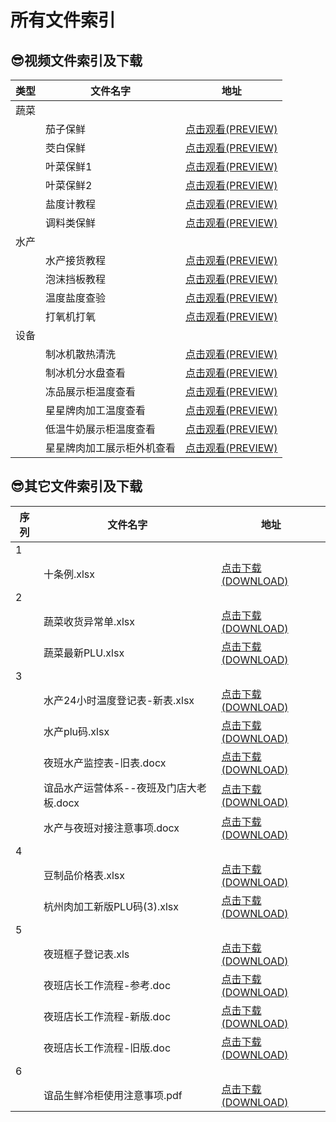# 所有文件索引
 
## 😎视频文件索引及下载

|类型|文件名字|地址|
|----|----|----|
|蔬菜|||
||茄子保鲜|[点击观看(PREVIEW)](https://gitcode.net/GaloisField/WORKFLOWS4COMPANY/-/raw/master/resources/pic/common/茄子保鲜.mp4)|
||茭白保鲜|[点击观看(PREVIEW)](https://gitcode.net/GaloisField/WORKFLOWS4COMPANY/-/raw/master/resources/pic/common/茭白保鲜.mp4)|
||叶菜保鲜1|[点击观看(PREVIEW)](https://gitcode.net/GaloisField/WORKFLOWS4COMPANY/-/raw/master/resources/pic/common/叶菜保鲜1.mp4)|
||叶菜保鲜2|[点击观看(PREVIEW)](https://gitcode.net/GaloisField/WORKFLOWS4COMPANY/-/raw/master/resources/pic/common/叶菜保鲜2.mp4)|
||盐度计教程|[点击观看(PREVIEW)](https://gitcode.net/GaloisField/WORKFLOWS4COMPANY/-/raw/master/resources/pic/common/盐度计教程.mp4)|
||调料类保鲜|[点击观看(PREVIEW)](https://gitcode.net/GaloisField/WORKFLOWS4COMPANY/-/raw/master/resources/pic/common/调料类保鲜.mp4)|
|水产|||
||水产接货教程|[点击观看(PREVIEW)](https://gitcode.net/GaloisField/WORKFLOWS4COMPANY/-/raw/master/resources/pic/common/水产接货教程.mp4)|
||泡沫挡板教程|[点击观看(PREVIEW)](https://gitcode.net/GaloisField/WORKFLOWS4COMPANY/-/raw/master/resources/pic/common/泡沫挡板教程.mp4)|
||温度盐度查验|[点击观看(PREVIEW)](https://gitcode.net/GaloisField/WORKFLOWS4COMPANY/-/raw/master/resources/pic/common/温度盐度查验.mp4)|
||打氧机打氧|[点击观看(PREVIEW)](https://gitcode.net/GaloisField/WORKFLOWS4COMPANY/-/raw/master/resources/pic/common/打氧机打氧.mp4)|
|设备|||
||制冰机散热清洗|[点击观看(PREVIEW)](https://gitcode.net/GaloisField/WORKFLOWS4COMPANY/-/raw/master/resources/pic/equipment/制冰机散热清洗.mp4)|
||制冰机分水盘查看|[点击观看(PREVIEW)](https://gitcode.net/GaloisField/WORKFLOWS4COMPANY/-/raw/master/resources/pic/equipment/制冰机分水盘查看.mp4)|
||冻品展示柜温度查看|[点击观看(PREVIEW)](https://gitcode.net/GaloisField/WORKFLOWS4COMPANY/-/raw/master/resources/pic/equipment/冻品展示柜温度查看.mp4)|
||星星牌肉加工温度查看|[点击观看(PREVIEW)](https://gitcode.net/GaloisField/WORKFLOWS4COMPANY/-/raw/master/resources/pic/equipment/星星牌肉加工温度查看.mp4)|
||低温牛奶展示柜温度查看|[点击观看(PREVIEW)](https://gitcode.net/GaloisField/WORKFLOWS4COMPANY/-/raw/master/resources/pic/equipment/低温牛奶展示柜温度查看.mp4)|
||星星牌肉加工展示柜外机查看|[点击观看(PREVIEW)](https://gitcode.net/GaloisField/WORKFLOWS4COMPANY/-/raw/master/resources/pic/equipment/星星牌肉加工展示柜外机查看.mp4)|



## 😎其它文件索引及下载

|序列|文件名字|地址|
|----|----|----|
|1|||
||十条例.xlsx|[点击下载(DOWNLOAD)](https://gitcode.net/GaloisField/WORKFLOWS4COMPANY/-/raw/master/resources/files/official/十条例.xlsx)|
|2|||
||蔬菜收货异常单.xlsx|[点击下载(DOWNLOAD)](https://gitcode.net/GaloisField/WORKFLOWS4COMPANY/-/raw/master/resources/files/official/蔬菜收货异常单.xlsx)|
||蔬菜最新PLU.xlsx|[点击下载(DOWNLOAD)](https://gitcode.net/GaloisField/WORKFLOWS4COMPANY/-/raw/master/resources/files/official/蔬菜最新PLU.xlsx)|
|3|||
||水产24小时温度登记表-新表.xlsx|[点击下载(DOWNLOAD)](https://gitcode.net/GaloisField/WORKFLOWS4COMPANY/-/raw/master/resources/files/official/水产24小时温度登记表-新表.xlsx)|
||水产plu码.xlsx|[点击下载(DOWNLOAD)](https://gitcode.net/GaloisField/WORKFLOWS4COMPANY/-/raw/master/resources/files/official/水产plu码.xlsx)|
||夜班水产监控表-旧表.docx|[点击下载(DOWNLOAD)](https://gitcode.net/GaloisField/WORKFLOWS4COMPANY/-/raw/master/resources/files/official/夜班水产监控表-旧表.docx)|
||谊品水产运营体系--夜班及门店大老板.docx|[点击下载(DOWNLOAD)](https://gitcode.net/GaloisField/WORKFLOWS4COMPANY/-/raw/master/resources/files/official/谊品水产运营体系--夜班及门店大老板.docx)|
||水产与夜班对接注意事项.docx|[点击下载(DOWNLOAD)](https://gitcode.net/GaloisField/WORKFLOWS4COMPANY/-/raw/master/resources/files/official/水产与夜班对接注意事项.docx)|
|4|||
||豆制品价格表.xlsx|[点击下载(DOWNLOAD)](https://gitcode.net/GaloisField/WORKFLOWS4COMPANY/-/raw/master/resources/files/official/豆制品价格表.xlsx)|
||杭州肉加工新版PLU码(3).xlsx|[点击下载(DOWNLOAD)](https://gitcode.net/GaloisField/WORKFLOWS4COMPANY/-/raw/master/resources/files/official/杭州肉加工新版%20PLU码(3).xlsx)|
|5|||
||夜班框子登记表.xls|[点击下载(DOWNLOAD)](https://gitcode.net/GaloisField/WORKFLOWS4COMPANY/-/raw/master/resources/files/official/夜班框子登记表.xls)|
||夜班店长工作流程-参考.doc|[点击下载(DOWNLOAD)](https://gitcode.net/GaloisField/WORKFLOWS4COMPANY/-/raw/master/resources/files/official/夜班店长工作流程-参考.doc)|
||夜班店长工作流程-新版.doc|[点击下载(DOWNLOAD)](https://gitcode.net/GaloisField/WORKFLOWS4COMPANY/-/raw/master/resources/files/official/夜班店长工作流程-新版.doc)|
||夜班店长工作流程-旧版.doc|[点击下载(DOWNLOAD)](https://gitcode.net/GaloisField/WORKFLOWS4COMPANY/-/raw/master/resources/files/official/夜班店长工作流程-旧版.doc)|
|6|||
||谊品生鲜冷柜使用注意事项.pdf|[点击下载(DOWNLOAD)](https://gitcode.net/GaloisField/WORKFLOWS4COMPANY/-/raw/master/resources/files/official/谊品生鲜冷柜使用注意事项.pdf)|
